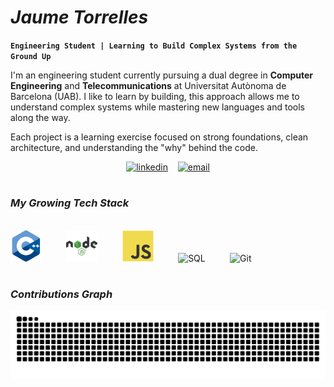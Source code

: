 # $Jaume$ $Torrelles$

**``Engineering Student | Learning to Build Complex Systems from the Ground Up``**

I'm an engineering student currently pursuing a dual degree in **Computer Engineering** and **Telecommunications** at Universitat Autònoma de Barcelona (UAB). I like to learn by building, this approach allows me to understand complex systems while mastering new languages and tools along the way.

Each project is a learning exercise focused on strong foundations, clean architecture, and understanding the "why" behind the code.

<p align="center">
  <a href="https://www.linkedin.com/in/jaumetorrelles/">
    <img alt="linkedin" title="Connect with me on LinkedIn" src="https://custom-icon-badges.demolab.com/badge/LinkedIn-0A66C2?logo=linkedin&logoColor=white&style=for-the-badge"/></a>
  &nbsp;&nbsp;
  <a href="mailto:jaume.torrelles@icloud.com">
    <img alt="email" title="Send me an email" src="https://custom-icon-badges.demolab.com/badge/Email-D14836?logo=mail&logoColor=white&style=for-the-badge"/></a>
</p>

#

### *My Growing Tech Stack*
</br>
<div align="left">
  <img alt="C++" width="50px" src="https://raw.githubusercontent.com/devicons/devicon/master/icons/cplusplus/cplusplus-original.svg" />
  &nbsp;&nbsp;&nbsp;&nbsp;&nbsp;&nbsp;&nbsp;&nbsp;
  <img alt="Node.js" width="50px" src="https://raw.githubusercontent.com/devicons/devicon/master/icons/nodejs/nodejs-original-wordmark.svg" />
  &nbsp;&nbsp;&nbsp;&nbsp;&nbsp;&nbsp;&nbsp;&nbsp;
  <img alt="JavaScript" width="50px" src="https://raw.githubusercontent.com/devicons/devicon/master/icons/javascript/javascript-original.svg" />
  &nbsp;&nbsp;&nbsp;&nbsp;&nbsp;&nbsp;&nbsp;&nbsp;
  <img alt="SQL" width="50px" src="https://cdn.jsdelivr.net/gh/devicons/devicon/icons/mysql/mysql-original.svg" />
  &nbsp;&nbsp;&nbsp;&nbsp;&nbsp;&nbsp;&nbsp;&nbsp;
  <img alt="Git" width="50px" src="https://cdn.jsdelivr.net/gh/devicons/devicon/icons/git/git-original.svg" />
</div>


#

### *Contributions Graph*

<div align="center">
  <picture>
    <source media="(prefers-color-scheme: dark)" srcset="https://raw.githubusercontent.com/jaumetorrelles/jaumetorrelles/output/github-contribution-grid-snake-dark.svg" />
    <source media="(prefers-color-scheme: light)" srcset="https://raw.githubusercontent.com/jaumetorrelles/jaumetorrelles/output/github-contribution-grid-snake.svg" />
    <img alt="github-snake" src="https://raw.githubusercontent.com/jaumetorrelles/jaumetorrelles/output/github-contribution-grid-snake.svg" />
  </picture>
</div>
